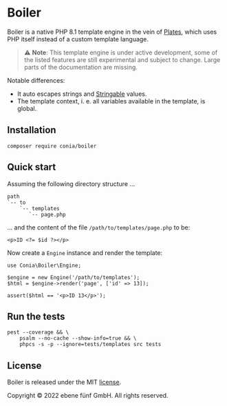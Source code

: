 Boiler
======

Boiler is a native PHP 8.1 template engine in the vein of [Plates](https://platesphp.com/), which
uses PHP itself instead of a custom template language.

> :warning: **Note**: This template engine is under active development, some of the listed features are still experimental and subject to change. Large parts of the documentation are missing. 

Notable differences:

* It auto escapes strings and [Stringable](https://www.php.net/manual/en/class.stringable.php) values.
* The template context, i. e. all variables available in the template, is global.


## Installation

    composer require conia/boiler


## Quick start

Assuming the following directory structure ...

    path
    `-- to
        `-- templates
           `-- page.php

... and the content of the file `/path/to/templates/page.php` to be:
    
    <p>ID <?= $id ?></p>

Now create a `Engine` instance and render the template:

    use Conia\Boiler\Engine;

    $engine = new Engine('/path/to/templates');
    $html = $engine->render('page', ['id' => 13]);

    assert($html == '<p>ID 13</p>');

## Run the tests

    pest --coverage && \
        psalm --no-cache --show-info=true && \
        phpcs -s -p --ignore=tests/templates src tests


## License

Boiler is released under the MIT [license](LICENSE.md).

Copyright © 2022 ebene fünf GmbH. All rights reserved.
